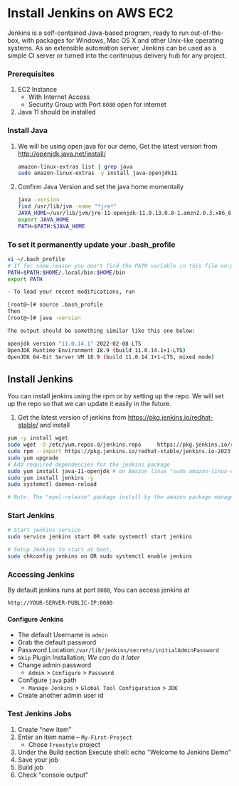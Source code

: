 # Install Jenkins on AWS EC2
Jenkins is a self-contained Java-based program, ready to run out-of-the-box, with packages for Windows, Mac OS X and other Unix-like operating systems. As an extensible automation server, Jenkins can be used as a simple CI server or turned into the continuous delivery hub for any project.


### Prerequisites
1. EC2 Instance 
   - With Internet Access
   - Security Group with Port `8080` open for internet
1. Java 11 should be installed 

### Install Java
1. We will be using open java for our demo, Get the latest version from http://openjdk.java.net/install/
   ```sh
   amazon-linux-extras list | grep java
   sudo amazon-linux-extras -y install java-openjdk11
   ```

1. Confirm Java Version and set the java home momentally
   ```sh
   java -version
   find /usr/lib/jvm -name "*jre*"
   JAVA_HOME=/usr/lib/jvm/jre-11-openjdk-11.0.13.0.8-1.amzn2.0.3.x86_64
   export JAVA_HOME
   PATH=$PATH:$JAVA_HOME
   
 ### To set it permanently update your .bash_profile
   ```sh
   vi ~/.bash_profile
   # If for some reason you don't find the PATH variable in this file on-premise, please add these lines along with the JAVA_HOME variable you're trying to setup.
   PATH=$PATH:$HOME/.local/bin:$HOME/bin
   export PATH

   - To load your recent modifications, run
   
   [root@~]# source .bash_profile
   Then
   [root@~]# java -version
   
   The output should be something similar like this one below:

openjdk version "11.0.14.1" 2022-02-08 LTS
OpenJDK Runtime Environment 18.9 (build 11.0.14.1+1-LTS)
OpenJDK 64-Bit Server VM 18.9 (build 11.0.14.1+1-LTS, mixed mode)
   ```
## Install Jenkins
 You can install jenkins using the rpm or by setting up the repo. We will set up the repo so that we can update it easily in the future.
1. Get the latest version of jenkins from https://pkg.jenkins.io/redhat-stable/ and install
```sh
yum -y install wget
sudo wget -O /etc/yum.repos.d/jenkins.repo     https://pkg.jenkins.io/redhat-stable/jenkins.repo
sudo rpm --import https://pkg.jenkins.io/redhat-stable/jenkins.io-2023.key
sudo yum upgrade
# Add required dependencies for the jenkins package
sudo yum install java-11-openjdk # on Amazon linux "sudo amazon-linux-extras install java-openjdk11 -y"
sudo yum install jenkins -y
sudo systemctl daemon-reload

# Note: The "epel-release" package install by the amazon package manager will help in getting the "daemonize" package required as a dependency by the "jenkins" package.
```

   ### Start Jenkins
   ```sh
   # Start jenkins service
   sudo service jenkins start OR sudo systemctl start jenkins

   # Setup Jenkins to start at boot,
   sudo chkconfig jenkins on OR sudo systemctl enable jenkins
   ```

   ### Accessing Jenkins
   By default jenkins runs at port `8080`, You can access jenkins at
   ```sh
   http://YOUR-SERVER-PUBLIC-IP:8080
   ```
  #### Configure Jenkins
- The default Username is `admin`
- Grab the default password 
- Password Location:`/var/lib/jenkins/secrets/initialAdminPassword`
- `Skip` Plugin Installation; _We can do it later_
- Change admin password
   - `Admin` > `Configure` > `Password`
- Configure `java` path
  - `Manage Jenkins` > `Global Tool Configuration` > `JDK`  
- Create another admin user id

### Test Jenkins Jobs
1. Create “new item”
1. Enter an item name – `My-First-Project`
   - Chose `Freestyle` project
1. Under the Build section
	Execute shell: echo "Welcome to Jenkins Demo"
1. Save your job 
1. Build job
1. Check "console output" 
